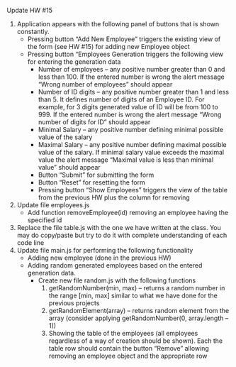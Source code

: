 Update HW #15

1. Application appears with the following panel of buttons that is shown constantly.
   - Pressing button “Add New Employee” triggers the existing view of the form (see HW #15) for adding new Employee object
   - Pressing button “Employees Generation triggers the following view for entering the generation data
     - Number of employees – any positive number greater than 0 and less than 100. If the entered number is wrong the alert message “Wrong number of employees” should appear
     - Number of ID digits – any positive number greater than 1 and less than 5. It defines number of digits of an Employee ID. For example, for 3 digits generated value of ID will be from 100 to 999. If the entered number is wrong the alert message “Wrong number of digits for ID” should appear
     - Minimal Salary – any positive number defining minimal possible value of the salary
     - Maximal Salary – any positive number defining maximal possible value of the salary. If minimal salary value exceeds the maximal value the alert message “Maximal value is less than minimal value” should appear
     - Button “Submit” for submitting the form
     - Button “Reset” for resetting the form
     - Pressing button “Show Employees” triggers the view of the table from the previous HW plus the column for removing
2. Update file employees.js
   - Add function removeEmployee(id) removing an employee having the specified id
3. Replace the file table.js with the one we have written at the class. You may do copy/paste but try to do it with complete understanding of each code line
4. Update file main.js for performing the following functionality
   - Adding new employee (done in the previous HW)
   - Adding random generated employees based on the entered generation data.
     - Create new file random.js with the following functions
       1. getRandomNumber(min, max) – returns a random number in the range [min, max] similar to what we have done for the previous projects
       2. getRandomElement(array) – returns random element from the array (consider applying getRandomNumber(0, array.length – 1))
       3. Showing the table of the employees (all employees regardless of a way of creation should be shown). Each the table row should contain the button “Remove” allowing removing an employee object and the appropriate row
